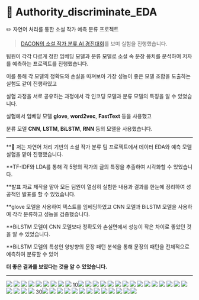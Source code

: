 # 📖 Authority_discriminate_EDA
✏️   자연어 처리를 통한 소설 작가 예측 분류 프로젝트

> [DACON의 소설 작가 분류 AI 경진대회](https://dacon.io/competitions/official/235670/overview/description)를 보며 실험을 진행했습니다.

팀원이 각각 다르게 정한 임베딩 모델과 분류 모델로 소설 속 문장 뭉치를 분석하여 저자를 예측하는 프로젝트를 진행했습니다. 

이를 통해 각 모델의 정확도와 손실을 따져보아 가장 성능이 좋은 모델 조합을 도출하는 실험도 같이 진행하였고

실험 과정을 서로 공유하는 과정에서 각 인코딩 모델과 분류 모델의 특징을 알 수 있었습니다.

실험에서 임베딩 모델 **glove**, **word2vec**, **FastText** 등을 사용했고

분류 모델 **CNN**, **LSTM**, **BiLSTM**, **RNN** 등의 모델을 사용했습니다.

----------------------------------

**📌 저는 자연어 처리 기반의 소설 작가 분류 팀 프로젝트에서 데이터 EDA와 예측 모델 실험을 맡아 진행했습니다. 

**TF-IDF와 LDA를 통해 각 5명의 작가의 글의 특징을 추출하여 시각화할 수 있었습니다.

**발표 자료 제작을 맡아 모든 팀원이 열심히 실험한 내용과 결과를 한눈에 정리하여 성공적인 발표를 할 수 있었습니다. 

**glove 모델을 사용하여 텍스트를 임베딩하였고 CNN 모델과 BiLSTM 모델을 사용하여 각각 분류하고 성능을 검증했습니다.

**BiLSTM 모델이 CNN 모델보다 정확도와 손실면에서 성능이 작은 차이로 좋았던 것을 알 수 있었습니다.

**BiLSTM 모델의 특성인 양방향의 문장 패턴 분석을 통해 문장의 패턴을 전체적으로 예측하여 분류할 수 있어 

**더 좋은 결과를 보였다는 것을 알 수 있었습니다.**

------------------------------------
<img src="https://user-images.githubusercontent.com/18055781/121135132-299cd080-c86f-11eb-9c62-6df2df432fe7.jpeg">
<img src="https://user-images.githubusercontent.com/18055781/121135159-328da200-c86f-11eb-8d9b-613c6549a584.jpeg">
<img src="https://user-images.githubusercontent.com/18055781/121135162-34576580-c86f-11eb-830d-724b1c13b680.jpeg">
<img src="https://user-images.githubusercontent.com/18055781/121135169-34effc00-c86f-11eb-9abb-b1fbf58b3b76.jpeg">
<img src="https://user-images.githubusercontent.com/18055781/121135172-35889280-c86f-11eb-8493-b14634243e3d.jpeg">
<img src="https://user-images.githubusercontent.com/18055781/121135178-36212900-c86f-11eb-810d-974414c4c978.jpeg">
<img src="https://user-images.githubusercontent.com/18055781/121135179-36b9bf80-c86f-11eb-970a-0566981465c9.jpeg">
<img src="https://user-images.githubusercontent.com/18055781/121135182-37525600-c86f-11eb-957c-9745c3310562.jpeg">
<img src="https://user-images.githubusercontent.com/18055781/121135184-37eaec80-c86f-11eb-9be8-5590fe2e2100.jpeg">
10<img src="https://user-images.githubusercontent.com/18055781/121135188-38838300-c86f-11eb-8efa-b0dede6d4ad4.jpeg">
<img src="https://user-images.githubusercontent.com/18055781/121135190-391c1980-c86f-11eb-8514-5e5bdd291e06.jpeg">
<img src="https://user-images.githubusercontent.com/18055781/121135193-39b4b000-c86f-11eb-840e-24e82b571b66.jpeg">
<img src="https://user-images.githubusercontent.com/18055781/121135196-3a4d4680-c86f-11eb-825c-b263ed46b2c4.jpeg">
<img src="https://user-images.githubusercontent.com/18055781/121135201-3ae5dd00-c86f-11eb-82f6-85081016e247.jpeg">
<img src="https://user-images.githubusercontent.com/18055781/121135205-3b7e7380-c86f-11eb-9168-c9d6b8f75095.jpeg">
<img src="https://user-images.githubusercontent.com/18055781/121135209-3c170a00-c86f-11eb-8aa4-3d19ca008aa0.jpeg">
<img src="https://user-images.githubusercontent.com/18055781/121135215-3cafa080-c86f-11eb-9121-2bfcff2b7441.jpeg">
<img src="https://user-images.githubusercontent.com/18055781/121135218-3d483700-c86f-11eb-9bcf-ff0883f05fa0.jpeg">
<img src="https://user-images.githubusercontent.com/18055781/121135223-3e796400-c86f-11eb-867a-acb857452427.jpeg">
<img src="https://user-images.githubusercontent.com/18055781/121135226-3f11fa80-c86f-11eb-83cb-13a515ce1b88.jpeg">
<img src="https://user-images.githubusercontent.com/18055781/121135229-3faa9100-c86f-11eb-8eb9-de66cf792058.jpeg">
<img src="https://user-images.githubusercontent.com/18055781/121135233-40432780-c86f-11eb-827b-d1c15a0c58a3.jpeg">
<img src="https://user-images.githubusercontent.com/18055781/121135235-40dbbe00-c86f-11eb-8e19-e2fb39f5bf94.jpeg">
<img src="https://user-images.githubusercontent.com/18055781/121135236-41745480-c86f-11eb-888a-8c16e96f6620.jpeg">
<img src="https://user-images.githubusercontent.com/18055781/121135240-420ceb00-c86f-11eb-9b8c-a8cf4159f581.jpeg">
<img src="https://user-images.githubusercontent.com/18055781/121135244-42a58180-c86f-11eb-8460-456079fd66a6.jpeg">
<img src="https://user-images.githubusercontent.com/18055781/121135245-433e1800-c86f-11eb-8b76-d63fbb317f4e.jpeg">
<img src="https://user-images.githubusercontent.com/18055781/121135246-433e1800-c86f-11eb-9343-e6a9e773b25c.jpeg">
30<img src="https://user-images.githubusercontent.com/18055781/121135248-43d6ae80-c86f-11eb-8d08-81a7ee55a0bd.jpeg">
<img src="https://user-images.githubusercontent.com/18055781/121135251-446f4500-c86f-11eb-888d-65ef0ba29bdc.jpeg">
<img src="https://user-images.githubusercontent.com/18055781/121135254-4507db80-c86f-11eb-993a-9a0566076ac0.jpeg">
<img src="https://user-images.githubusercontent.com/18055781/121135257-45a07200-c86f-11eb-9f4e-da0994fb9b69.jpeg">
<img src="https://user-images.githubusercontent.com/18055781/121135259-46390880-c86f-11eb-8b77-1487a535918c.jpeg">
<img src="https://user-images.githubusercontent.com/18055781/121135264-46d19f00-c86f-11eb-9237-ac40bb671aea.jpeg">
<img src="https://user-images.githubusercontent.com/18055781/121135272-4afdbc80-c86f-11eb-8f1c-02a3f0d03341.jpeg">
<img src="https://user-images.githubusercontent.com/18055781/121135317-594bd880-c86f-11eb-9c30-c3456bbbff96.jpeg">
<img src="https://user-images.githubusercontent.com/18055781/121135353-6072e680-c86f-11eb-9cd1-33b21ec87e5d.jpeg">
<img src="https://user-images.githubusercontent.com/18055781/121135369-64066d80-c86f-11eb-9757-75c3c03a6077.jpeg">
<img src="https://user-images.githubusercontent.com/18055781/121135379-6668c780-c86f-11eb-93ed-e15da6d1504e.jpeg">
<img src="https://user-images.githubusercontent.com/18055781/121135392-68cb2180-c86f-11eb-94d3-935d6bc941b3.jpeg">
<img src="https://user-images.githubusercontent.com/18055781/121135394-6963b800-c86f-11eb-82a4-31c49edd04de.jpeg">

